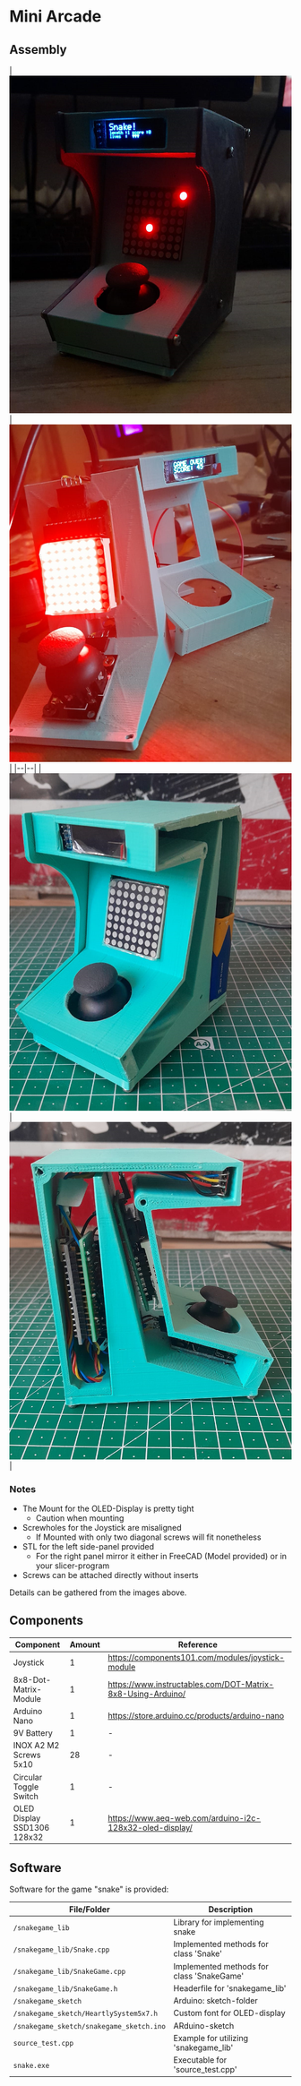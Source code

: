 # Mini Arcade
## Assembly
|![illuminated_view](https://github.com/sklf81/Mini-Arcade/blob/master/images/png/final_view.png)|
![open_illuminated_view](https://github.com/sklf81/Mini-Arcade/blob/master/images/png/illuminated_view.png)|
|--|--|
|![battery_view](https://github.com/sklf81/Mini-Arcade/blob/master/images/png/battery_view.png)|![open_side_view](https://github.com/sklf81/Mini-Arcade/blob/master/images/png/open_side.png)|
### Notes
- The Mount for the OLED-Display is pretty tight
  - Caution when mounting
- Screwholes for the Joystick are misaligned
  - If Mounted with only two diagonal screws will fit nonetheless
- STL for the left side-panel provided
  - For the right panel mirror it either in FreeCAD (Model provided) or in your slicer-program
- Screws can be attached directly without inserts

Details can be gathered from the images above.

## Components 
| Component | Amount | Reference |
|-----------|--------|-----------|
| Joystick  | 1      | https://components101.com/modules/joystick-module |
| 8x8-Dot-Matrix-Module | 1 | https://www.instructables.com/DOT-Matrix-8x8-Using-Arduino/ |
| Arduino Nano | 1 | https://store.arduino.cc/products/arduino-nano |
| 9V Battery | 1 | - |
| INOX A2 M2 Screws 5x10 | 28 | - |
| Circular Toggle Switch | 1 | - |
| OLED Display SSD1306 128x32 | 1 | https://www.aeq-web.com/arduino-i2c-128x32-oled-display/|


## Software
Software for the game "snake" is provided:

|	File/Folder	|	Description	|	
|---|---|
|`/snakegame_lib`| Library for implementing snake |
|`/snakegame_lib/Snake.cpp`| Implemented methods for class 'Snake' |
|`/snakegame_lib/SnakeGame.cpp`| Implemented methods for class 'SnakeGame' |
|`/snakegame_lib/SnakeGame.h`| Headerfile for 'snakegame_lib' |
|`/snakegame_sketch` | Arduino: sketch-folder |
|`/snakegame_sketch/HeartlySystem5x7.h`| Custom font for OLED-display |
|`/snakegame_sketch/snakegame_sketch.ino`| ARduino-sketch |
|`source_test.cpp`| Example for utilizing 'snakegame_lib' |
|`snake.exe` | Executable for 'source_test.cpp' |
